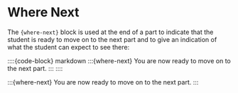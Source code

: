 # Where Next

The `{where-next}` block is used at the end of a part to indicate that the student is ready to move on to the next
part and to give an indication of what the student can expect to see there:

::::{code-block} markdown
:::{where-next}
You are now ready to move on to the next part.
:::
::::

:::{where-next}
You are now ready to move on to the next part.
:::
